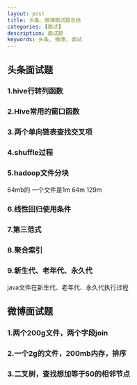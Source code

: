 ```yaml
---
layout: post
title: 头条、微博面试题总结
categories: [面试]
description: 面试题
keywords: 头条, 微博, 面试
---
```

## 头条面试题
### 1.hive行转列函数
### 2.Hive常用的窗口函数
### 3.两个单向链表查找交叉项
### 4.shuffle过程
### 5.hadoop文件分块
64mb的
一个文件是1m  64m  129m
### 6.线性回归使用条件
### 7.第三范式
### 8.聚合索引
### 9.新生代、老年代、永久代
java文件在新生代、老年代、永久代执行过程
## 微博面试题
### 1.两个200g文件，两个字段join
### 2.一个2g的文件，200mb内存，排序
### 3.二叉树，查找想加等于50的相邻节点
